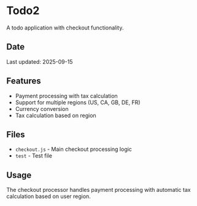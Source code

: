 # Todo2

A todo application with checkout functionality.

## Date

Last updated: 2025-09-15

## Features

- Payment processing with tax calculation
- Support for multiple regions (US, CA, GB, DE, FR)
- Currency conversion
- Tax calculation based on region

## Files

- `checkout.js` - Main checkout processing logic
- `test` - Test file

## Usage

The checkout processor handles payment processing with automatic tax calculation based on user region.
